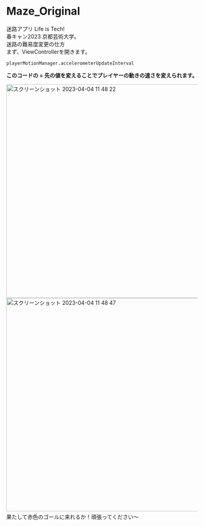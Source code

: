 # Maze_Original
迷路アプリ Life is Tech!   
春キャン2023 京都芸術大学。  
迷路の難易度変更の仕方  
まず、ViewControllerを開きます。
```
playerMotionManager.accelerometerUpdateInterval
```
**このコードの = 先の値を変えることでプレイヤーの動きの速さを変えられます。**

<img width="561" alt="スクリーンショット 2023-04-04 11 48 22" src="https://user-images.githubusercontent.com/96937993/229673890-131a13af-7421-431e-9863-af855b80d420.png">  
<img width="560" alt="スクリーンショット 2023-04-04 11 48 47" src="https://user-images.githubusercontent.com/96937993/229673994-1903e314-66d6-4d9b-96c0-a8985f0e2f96.png">　　
果たして赤色のゴールに来れるか！頑張ってください〜

